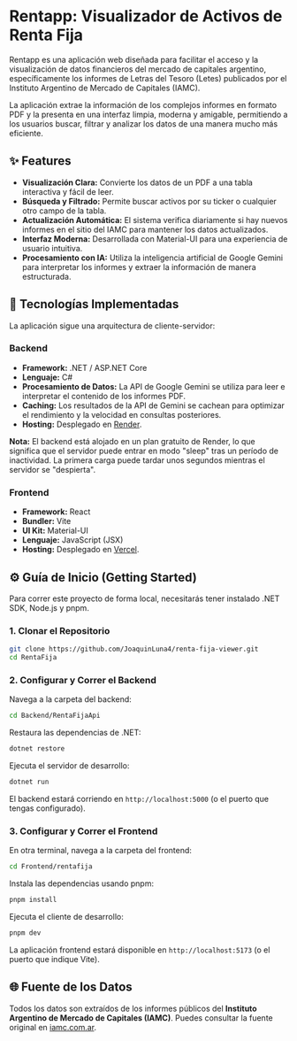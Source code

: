 # Rentapp: Visualizador de Activos de Renta Fija

Rentapp es una aplicación web diseñada para facilitar el acceso y la visualización de datos financieros del mercado de capitales argentino, específicamente los informes de Letras del Tesoro (Letes) publicados por el Instituto Argentino de Mercado de Capitales (IAMC).

La aplicación extrae la información de los complejos informes en formato PDF y la presenta en una interfaz limpia, moderna y amigable, permitiendo a los usuarios buscar, filtrar y analizar los datos de una manera mucho más eficiente.

## ✨ Features

- **Visualización Clara:** Convierte los datos de un PDF a una tabla interactiva y fácil de leer.
- **Búsqueda y Filtrado:** Permite buscar activos por su ticker o cualquier otro campo de la tabla.
- **Actualización Automática:** El sistema verifica diariamente si hay nuevos informes en el sitio del IAMC para mantener los datos actualizados.
- **Interfaz Moderna:** Desarrollada con Material-UI para una experiencia de usuario intuitiva.
- **Procesamiento con IA:** Utiliza la inteligencia artificial de Google Gemini para interpretar los informes y extraer la información de manera estructurada.

## 🚀 Tecnologías Implementadas

La aplicación sigue una arquitectura de cliente-servidor:

### Backend

- **Framework:** .NET / ASP.NET Core
- **Lenguaje:** C#
- **Procesamiento de Datos:** La API de Google Gemini se utiliza para leer e interpretar el contenido de los informes PDF.
- **Caching:** Los resultados de la API de Gemini se cachean para optimizar el rendimiento y la velocidad en consultas posteriores.
- **Hosting:** Desplegado en [Render](https://render.com/).

**Nota:** El backend está alojado en un plan gratuito de Render, lo que significa que el servidor puede entrar en modo "sleep" tras un período de inactividad. La primera carga puede tardar unos segundos mientras el servidor se "despierta".

### Frontend

- **Framework:** React
- **Bundler:** Vite
- **UI Kit:** Material-UI
- **Lenguaje:** JavaScript (JSX)
- **Hosting:** Desplegado en [Vercel](https://vercel.com/).

## ⚙️ Guía de Inicio (Getting Started)

Para correr este proyecto de forma local, necesitarás tener instalado .NET SDK, Node.js y pnpm.

### 1. Clonar el Repositorio

```bash
git clone https://github.com/JoaquinLuna4/renta-fija-viewer.git
cd RentaFija
```

### 2. Configurar y Correr el Backend

Navega a la carpeta del backend:

```bash
cd Backend/RentaFijaApi
```

Restaura las dependencias de .NET:

```bash
dotnet restore
```

Ejecuta el servidor de desarrollo:

```bash
dotnet run
```

El backend estará corriendo en `http://localhost:5000` (o el puerto que tengas configurado).

### 3. Configurar y Correr el Frontend

En otra terminal, navega a la carpeta del frontend:

```bash
cd Frontend/rentafija
```

Instala las dependencias usando pnpm:

```bash
pnpm install
```

Ejecuta el cliente de desarrollo:

```bash
pnpm dev
```

La aplicación frontend estará disponible en `http://localhost:5173` (o el puerto que indique Vite).

## 🌐 Fuente de los Datos

Todos los datos son extraídos de los informes públicos del **Instituto Argentino de Mercado de Capitales (IAMC)**. Puedes consultar la fuente original en [iamc.com.ar](https://www.iamc.com.ar/).
